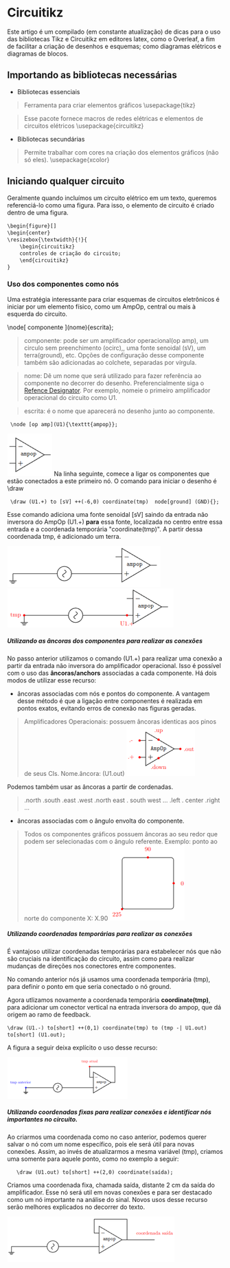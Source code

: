 # Circuitikz

Este artigo é um compilado (em constante atualização) de dicas para o uso das bibliotecas Tikz e Circuitikz em editores latex, como o Overleaf, a fim de facilitar a criação de desenhos e esquemas; como diagramas elétricos e diagramas de blocos.

## Importando as bibliotecas necessárias
- Bibliotecas essenciais 
> Ferramenta para criar elementos gráficos
\usepackage{tikz} 	

> Esse pacote fornece macros de redes elétricas e elementos de circuitos elétricos
\usepackage{circuitikz}

- Bibliotecas secundárias

> Permite trabalhar com cores na criação dos elementos gráficos (não só eles).
\usepackage{xcolor}


## Iniciando qualquer circuito
Geralmente quando incluímos um circuito elétrico em um texto, queremos referenciá-lo como uma figura. Para isso, o elemento de circuito é criado dentro de uma figura. 

	\begin{figure}[]
	\begin{center}
	\resizebox{\textwidth}{!}{
		\begin{circuitikz}
		controles de criação do circuito;
		\end{circuitikz}
	}
	

### Uso dos componentes como nós

Uma estratégia interessante para criar esquemas de circuitos eletrônicos é iniciar por um elemento físico, como um AmpOp, central ou mais à esquerda do circuito. 

\node\[ componente ](nome){escrita};
> componente: pode ser um amplificador operacional(op amp), um circulo sem preenchimento (ocirc),, uma fonte senoidal (sV), um terra(ground), etc. Opções de configuração desse componente também são adicionadas ao colchete, separadas por vírgula.

> nome: Dê um nome que será utilizado para fazer referência ao componente no decorrer do desenho. Preferencialmente siga o [Refence Designator](https://en.wikipedia.org/wiki/Reference_designator). Por exemplo, nomeie o primeiro amplificador operacional do circuito como U1.

> escrita: é o nome que aparecerá no desenho junto ao componente.

     \node [op amp](U1){\texttt{ampop}};
![ampop](https://github.com/Pinheirogustavo/Tips/blob/master/Circuitikz/imagens/A1.png)
Na linha seguinte, comece a ligar os componentes que estão conectados a este primeiro nó. O comando para iniciar o desenho é \draw

     \draw (U1.+) to [sV] ++(-6,0) coordinate(tmp)  node[ground] (GND){};
  
 Esse comando adiciona uma fonte senoidal [sV] saindo da entrada não inversora do AmpOp (U1.+) **para** essa fonte, localizada no centro entre essa entrada e a coordenada temporária  "coordinate(tmp)". A partir dessa coordenada tmp, é adicionado um terra. 

![ampop_fonte](https://github.com/Pinheirogustavo/Tips/blob/master/Circuitikz/imagens/A2.png)
  ![ampop_fonte_pontos](https://github.com/Pinheirogustavo/Tips/blob/master/Circuitikz/imagens/A2_PONTOS.png)
 
 ##### Utilizando as âncoras dos componentes para realizar as conexões
 
No passo anterior utilizamos o comando (U1.+) para realizar uma conexão a partir da entrada não inversora do amplificador operacional. Isso é possível com o uso das **âncoras/anchors** associadas a cada componente. Há dois modos de utilizar esse recurso:

- âncoras associadas com nós e pontos do componente.
A vantagem desse método é que a ligação entre componentes é realizada em pontos exatos, evitando erros de conexão nas figuras geradas. 
> Amplificadores Operacionais: possuem âncoras identicas aos pinos de seus CIs. Nome.âncora: (U1.out)
![âncoras do amplificador operacional](https://github.com/Pinheirogustavo/Tips/blob/master/Circuitikz/imagens/ancoras_ampop.png)

Podemos também usar as âncoras a partir de cordenadas.
> .north .south .east .west .north east . south west ...
> .left . center .right ... 
- âncoras associadas com o ângulo envolta do componente.
> Todos os componentes gráficos possuem âncoras ao seu redor que podem ser selecionadas com o ângulo referente.
Exemplo: ponto ao norte do componente X: X.90
![âncoras de borda](https://github.com/Pinheirogustavo/Tips/blob/master/Circuitikz/imagens/ancoras_graus.png)

 ##### Utilizando coordenadas temporárias para realizar as conexões
É vantajoso utilizar coordenadas temporárias para estabelecer nós que não são cruciais na identificação do circuito, assim como para realizar mudanças de direções nos conectores entre componentes. 

No comando anterior nós já usamos uma coordenada temporária (tmp), para definir o ponto em que seria conectado o nó ground.

Agora utlizamos novamente a coordenada temporária **coordinate(tmp)**, para adicionar um conector vertical na entrada inversora do ampop, que dá origem ao ramo de feedback.

	\draw (U1.-) to[short] ++(0,1) coordinate(tmp) to (tmp -| U1.out) to[short] (U1.out);

A figura a seguir deixa explícito o uso desse recurso: 

![coordenada_tmp](https://github.com/Pinheirogustavo/Tips/blob/master/Circuitikz/imagens/A4.png)

 ##### Utilizando coordenadas fixas para realizar conexões e identificar nós importantes no circuito.
 Ao criarmos uma coordenada como no caso anterior, podemos querer salvar o nó com um nome específico, pois ele será útil para novas conexões. Assim, ao invés de atualizarmos a mesma variável (tmp), criamos uma somente para aquele ponto, como no exemplo a seguir:
 
	   \draw (U1.out) to[short] ++(2,0) coordinate(saída);
Criamos uma coordenada fixa, chamada saída,  distante 2 cm da saída do amplificador. Esse nó será util em novas conexões e para ser destacado como um nó importante na análise do sinal. Novos usos desse recurso serão melhores explicados no decorrer do texto.

![enter image description here](https://github.com/Pinheirogustavo/Tips/blob/master/Circuitikz/imagens/A5.png)
